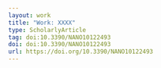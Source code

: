 ```yaml
---
layout: work
title: "Work: XXXX"
type: ScholarlyArticle
tag: doi:10.3390/NANO10122493
doi: doi:10.3390/NANO10122493
url: https://doi.org/10.3390/NANO10122493
---
```

